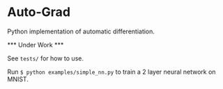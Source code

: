 # Auto-Grad

Python implementation of automatic differentiation.

*** Under Work ***

 See `tests/` for how to use.

 Run `$ python examples/simple_nn.py` to train a 2 layer neural network on MNIST.

